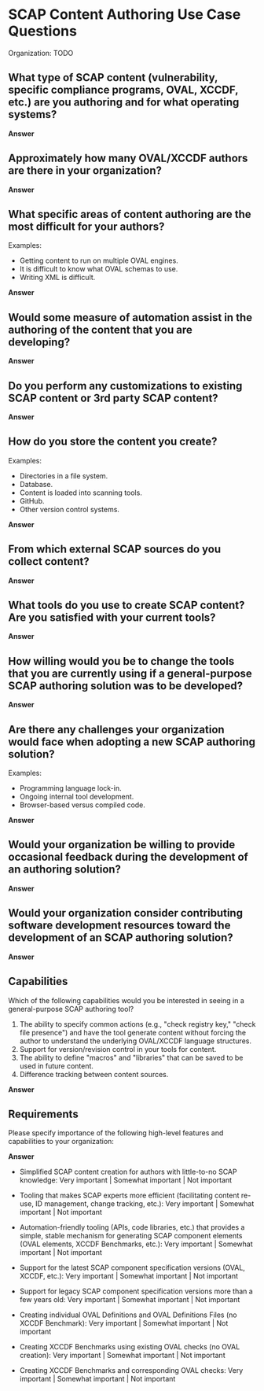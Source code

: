 # SCAP Content Authoring Use Case Questions

Organization: TODO

##	What type of SCAP content (vulnerability, specific compliance programs, OVAL, XCCDF, etc.) are you authoring and for what operating systems?

**Answer**

##	Approximately how many OVAL/XCCDF authors are there in your organization?

**Answer**

##	What specific areas of content authoring are the most difficult for your authors?

Examples:

- Getting content to run on multiple OVAL engines.
- It is difficult to know what OVAL schemas to use.
- Writing XML is difficult.

**Answer**

## Would some measure of automation assist in the authoring of the content that you are developing?

**Answer**

## Do you perform any customizations to existing SCAP content or 3rd party SCAP content?

**Answer**

## How do you store the content you create? 

Examples:

- Directories in a file system.
- Database.
- Content is loaded into scanning tools.
- GitHub.
- Other version control systems.

**Answer**


## From which external SCAP sources do you collect content?

**Answer**


## What tools do you use to create SCAP content? Are you satisfied with your current tools?

**Answer**


##	How willing would you be to change the tools that you are currently using if a general-purpose SCAP authoring solution was to be developed?

**Answer**

##	Are there any challenges your organization would face when adopting a new SCAP authoring solution?

Examples:

- Programming language lock-in.
- Ongoing internal tool development.
- Browser-based versus compiled code.

**Answer**

## Would your organization be willing to provide occasional feedback during the development of an authoring solution?

**Answer**

## Would your organization consider contributing software development resources toward the development of an SCAP authoring solution?

**Answer**
 
## Capabilities

Which of the following capabilities would you be interested in seeing in a general-purpose SCAP authoring tool?

1. The ability to specify common actions (e.g., "check registry key," "check file presence") and have the tool generate content without forcing the author to understand the underlying OVAL/XCCDF language structures. 
2. Support for version/revision control in your tools for content.
3. The ability to define "macros" and "libraries" that can be saved to be used in future content.
4. Difference tracking between content sources.

**Answer**


## Requirements

Please specify importance of the following high-level features and capabilities to your organization:

**Answer**

- Simplified SCAP content creation for authors with little-to-no SCAP knowledge: Very important | Somewhat important | Not important

- Tooling that makes SCAP experts more efficient (facilitating content re-use, ID management, change tracking, etc.): Very important | Somewhat important | Not important

- Automation-friendly tooling (APIs, code libraries, etc.) that provides a simple, stable mechanism for generating SCAP component elements (OVAL elements, XCCDF Benchmarks, etc.): Very important | Somewhat important | Not important

- Support for the latest SCAP component specification versions (OVAL, XCCDF, etc.): Very important | Somewhat important | Not important

- Support for legacy SCAP component specification versions more than a few years old: Very important | Somewhat important | Not important

- Creating individual OVAL Definitions and OVAL Definitions Files (no XCCDF Benchmark): Very important | Somewhat important | Not important

- Creating XCCDF Benchmarks using existing OVAL checks (no OVAL creation): Very important | Somewhat important | Not important

- Creating XCCDF Benchmarks and corresponding OVAL checks: Very important | Somewhat important | Not important


